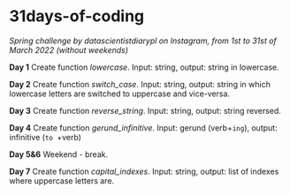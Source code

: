 # 31days-of-coding
*Spring challenge by datascientistdiarypl on Instagram, from 1st to 31st of March 2022 (without weekends)*

**Day 1**
Create function *lowercase*. Input: string, output: string in lowercase. 

**Day 2**
Create function *switch_case*. Input: string, output: string in which lowercase letters are switched to uppercase and vice-versa. 

**Day 3**
Create function *reverse_string*. Input: string, output: string reversed.

**Day 4**
Create function *gerund_infinitive*. Input: gerund (verb+`ing`), output: infinitive (`to `+verb)

**Day 5&6**
Weekend - break.

**Day 7**
Create function *capital_indexes*. Input: string, output: list of indexes where uppercase letters are.
